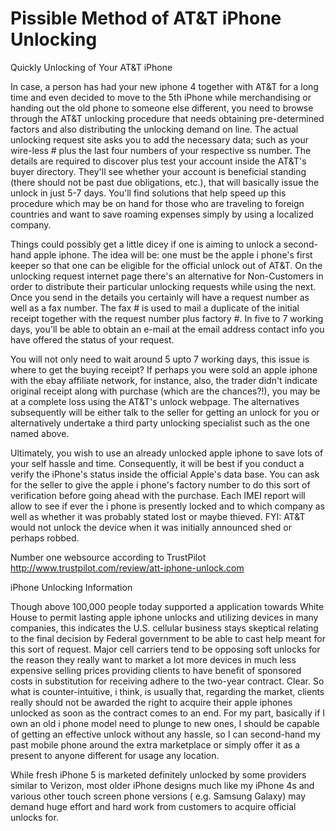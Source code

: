 Pissible Method of AT&T iPhone Unlocking
=================

Quickly Unlocking of Your AT&T iPhone


In case, a person has had your new iphone 4 together with AT&T for a long time and even decided to move to the 5th iPhone while merchandising or handing out the old phone to someone else different, you need to browse through the AT&T unlocking procedure that needs obtaining pre-determined factors and also distributing the unlocking demand on line. The actual unlocking request site asks you to add the necessary data; such as your wire-less # plus the last four numbers of your respective ss number. The details are required to discover plus test your account inside the AT&T's buyer directory. They'll see whether your account is beneficial standing (there should not be past due obligations, etc.), that will basically issue the unlock in just 5-7 days. You'll find solutions that help speed up this procedure which may be on hand for those who are traveling to foreign countries and want to save roaming expenses simply by using a localized company.

Things could possibly get a little dicey if one is aiming to unlock a second-hand apple iphone. The idea will be: one must be the apple i phone's first keeper so that one can be eligible for the official unlock out of AT&T. On the unlocking request internet page there's an alternative for Non-Customers in order to distribute their particular unlocking requests while using the next. Once you send in the details you certainly will have a request number as well as a fax number. The fax # is used to mail a duplicate of the initial receipt together with the request number plus factory #. In five to 7 working days, you'll be able to obtain an e-mail at the email address contact info you have offered the status of your request.

You will not only need to wait around 5 upto 7 working days, this issue is where to get the buying receipt? If perhaps you were sold an apple iphone with the ebay affiliate network, for instance, also, the trader didn't indicate original receipt along with purchase (which are the chances?!), you may be at a complete loss using the AT&T's unlock webpage. The alternatives subsequently will be either talk to the seller for getting an unlock for you or alternatively undertake a third party unlocking specialist such as the one named above.

Ultimately, you wish to use an already unlocked apple iphone to save lots of your self hassle and time. Consequently, it will be best if you conduct a verify the iPhone's status inside the official Apple's data base. You can ask for the seller to give the apple i phone's factory number to do this sort of verification before going ahead with the purchase. Each IMEI report will allow to see if ever the i phone is presently locked and to which company as well as whether it was probably stated lost or maybe thieved. FYI: AT&T would not unlock the device when it was initially announced shed or perhaps robbed.

Number one websource according to TrustPilot http://www.trustpilot.com/review/att-iphone-unlock.com

iPhone Unlocking Information

Though above 100,000 people today supported a application towards White House to permit lasting apple iphone unlocks and utilizing devices in many companies, this indicates the U.S. cellular business stays skeptical relating to the final decision by Federal government to be able to cast help meant for this sort of request. Major cell carriers tend to be opposing soft unlocks for the reason they really want to market a lot more devices in much less expensive selling prices providing clients to have benefit of sponsored costs in substitution for receiving adhere to the two-year contract. Clear. So what is counter-intuitive, i think, is usually that, regarding the market, clients really should not be awarded the right to acquire their apple iphones unlocked as soon as the contract comes to an end. For my part, basically if I own an old i phone model need to plunge to new ones, I should be capable of getting an effective unlock without any hassle, so I can second-hand my past mobile phone around the extra marketplace or simply offer it as a present to anyone different for usage any location.

While fresh iPhone 5 is marketed definitely unlocked by some providers similar to Verizon, most older iPhone designs much like my iPhone 4s and various other touch screen phone versions ( e.g. Samsung Galaxy) may demand huge effort and hard work from customers to acquire official unlocks for.
